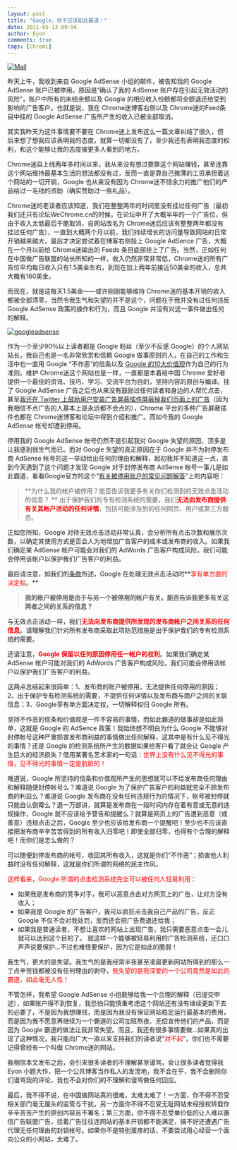 ```yaml
---
layout: post
title: "Google，你不应该如此霸道！"
date: 2011-05-13 00:56
author: Eyon
comments: true
tags: [Chromi]
---
```

<a href="http://img.chromi.org/2011/05/Mail1.png">![](http://img.chromi.org/2011/05/Mail1-550x352.png "Mail")</a>

昨天上午，我收到来自 Google AdSense 小组的邮件，被告知我的 Google AdSense 账户已被停用。原因是“确认了我的 AdSense 账户存在引起无效活动的风险”，账户中所有的未结余额以及 Google 的相应收入份额都将全额退还给受到影响的广告客户。也就是说，我在 Chrome迷博客右侧以及 Chrome迷的Feed条目中挂的 Google AdSense 广告所产生的收入已被全部取消。

其实我昨天为这件事情要不要在 Chrome迷上发布这么一篇文章纠结了很久，但后来想了想我应该表明我的态度，就算一切都没有了，至少我还有表明我态度的权利，和这个能够让我的态度被更多人看到的地方。<!--more-->

Chrome迷自上线两年多时间以来，我从来没有想过要靠这个网站赚钱，甚至连靠这个网站维持最基本生活的想法都没有过，反而一直是靠自己微薄的工资承担着这个网站的一切开销，Google 也从来没有因为 Chrome迷不惜余力的推广他们的产品给过一毛钱的资助（确实赞助过一些礼品）。

Chrome迷的老读者应该知道，我们在整整两年的时间里没有挂过任何广告（最初我们还只有论坛WeChrome.cn的时候，在论坛中开了大概半年的一个广告位，但由于收入太低最后干脆取消，自网站改名为 Chrome迷后应该有整整两年都没有挂过任何广告），一直到大概两个月以前，我们持续增长的访问量导致网站的日常开销越来越大，最后才决定尝试着在博客右侧挂上 Google AdSence 广告，大概在一个月以前给 Chrome迷输出的 Feeds 条目底部挂上了广告。当然，正如任何在中国做广告联盟的站长所知的一样，收入仍然非常非常低，Chrome迷的所有广告位平均每日收入只有1.5美金左右，到现在加上两年前接近50美金的收入，总共大概有160美金。

而现在，就是这每天1.5美金——或许刚刚能够维持 Chrome迷的基本开销的收入都被全部清零，当然令我生气和失望的并不是这个，问题在于我并没有过任何违反 Google AdSense 政策的操作和行为，而且 Google 并没有对这一事件做出任何的解释。

<a href="http://img.chromi.org/2011/05/googleadsense.png">![](http://img.chromi.org/2011/05/googleadsense-550x304.png "googleadsense")</a>

作为一个至少90％以上读者都是 Google 粉丝（至少不反感 Google）的个人网站站长，我自己也是一名非常欣赏和信赖 Google 做事原则的人，在自己的工作和生活中也一直用 Google “不作恶”的信条以及 [Google 的10大价值观](http://www.google.com/intl/zh-CN/corporate/tenthings.html)作为自己的行为准则。维护 Chrome迷这个网站也是一样，一直都是本着给中国 Chrome 爱好者提供一个最佳的资讯、技巧、学习、交流平台为目的，坚持内容的原创与编译。挂了 Google AdSense 广告之后也从来没有鼓励过任何读者和身边的人帮忙点击，甚至[我还在 Twitter 上鼓励用户安装广告屏蔽插件屏蔽掉我们页面上的广告](http://twitter.com/#!/1yon/status/62183796040146945)（因为我相信不点广告的人基本上是永远都不会点的），Chrome 平台的多种广告屏蔽插件也都在 Chrome迷博客和论坛中得到介绍和推广。而如今我的 Google AdSense 帐号却遭到停用。

停用我的 Google AdSense 帐号仍然不是引起我对 Google 失望的原因，顶多是让我感到很生气而已。而对 Google 失望的真正原因在于 Google 并不为封停发布商 AdSense 帐号的这一举动给出任何的理由和解释，起初我并不知道这一点，直到今天遇到了这个问题才发现 Google 对于封停发布商 AdSense 帐号一事儿是如此霸道，看看Google官方的这个“[有关被停用账户的常见问题解答](http://www.google.com/adsense/support/bin/answer.py?answer=57153&hl=cn)”上的内容吧：


>**为什么我的帐户被停用？能否告诉我更多有关你们检测到的无效点击活动的信息？
**
出于保护我们的专有检测系统的需要，我们<span style="color: #ff0000;">**无法向发布商提供有关其帐户活动的任何详情**</span>，包括可能涉及到的任何网页、用户或第三方服务。

正如您所知，Google 对待无效点击活动非常认真，会分析所有点击次数和展示次数，以确定其使用方式是否会人为地增加广告客户的成本或发布商的收入。如果我们确定某 AdSense 帐户可能会对我们的 AdWords 广告客户构成风险，我们可能会停用该帐户以保护我们广告客户的利益。

最后请注意，如我们的[条款](http://www.google.com/adsense/terms?hl=en_US)所述，Google 在处理无效点击活动时**<span style="color: #ff0000;">享有单方面的决定权</span>。**




>**我的帐户被停用是由于与另一个被停用的帐户有关。能否告诉我更多有关这两者之间的关系的信息？**

与无效点击活动一样，我们<span style="color: #ff0000;">**无法向发布商提供所发现的发布商帐户之间关系的任何信息**</span>。请理解我们针对所有发布商采取此项防范措施是出于保护我们的专有检测系统的需要。

还请注意，<span style="color: #ff0000;">**Google 保留以任何原因停用任一帐户的权利**</span>。如果我们确定某 AdSense 帐户可能对我们的 AdWords 广告客户构成风险，我们可能会停用该帐户以保护我们广告客户的利益。


这两点总结起来很简单：1、发布商的账户被停用，无法提供任何停用的原因；2、出于保护专有检测系统的需要，不提供任何详情以及发布商与商户之间的关联信息；3、Google享有单方面决定权，一切解释权归 Google 所有。

坚持不作恶的信条和价值观是一件不容易的事情，而如此霸道的做事却是如此简单，这就是 Google 的 AdSence 政策！我始终想不明白为什么 Google 不能够对封停帐号这种严重损害发布商利益的事情做出任何解释，这其中是有什么见不得光的事情？还是 Google 的检测系统所产生的数据如果给客户看了就会让 Google 产生巨大的经济损失？借用某著名艺术家的一句话：<span style="color: #ff0000;">世界上没有什么见不得光的事情，见不得光的事情一定是肮脏的！</span>

难道说，Google 所坚持的信条和价值观所产生的思想就可以不给发布商任何理由和解释随便封停帐号么？难道说 Google 为了保护广告客户的利益就完全不顾发布商的利益么？难道说 Google 发布商在没有任何违规行为的情况下，帐号被封停就只能自认倒霉么？退一万部讲，就算是发布商在一段时间内存在着有意或无意的违规操作，Google 就不应该给予警告和提醒么？就算是网页上的广告遭到恶意（或善意）违规点击之后，Google 至少也应该给发布商一个提醒吧！至少也不应该直接把发布商辛辛苦苦得到的所有收入归零吧！即使全部归零，也得有个合理的解释吧！而你们是怎么做的？

可以随便封停发布商的帐号，收回其所有收入，这就是你们“不作恶”；损害他人利益时没有任何解释，这就是你们所谓的网络的民主作风。

<span style="color: #ff0000;">这样看来，Google 所谓的点击检测系统完全可以被任何人轻易利用：</span>


*   如果我是发布商的竞争对手，我可以恶意点击对方网页上的广告，让对方没有收入；
*   如果我是 Google 的广告客户，我可以疯狂点击我自己产品的广告，反正 Google 不仅不会对我处罚，反而还会把广告费退还给我；
*   如果我是普通读者，不想让喜欢的网站上出现广告，我只需要恶意点击一会儿就可以达到这个目的了。
就这样一个能够被轻易利用的广告检测系统，还口口声声说要保护...不过也难怪要保护，因为它是如此的脆弱！

我生气，更大的是失望。我生气的是我经常半夜甚至凌晨更新网站所得到的那么一丁点辛苦钱都被没有任何理由的剥夺，<span style="color: #ff0000;">我失望的是我深爱的一个公司竟然是如此的霸道，如此毫无人性！</span>

不管怎样，我希望 Google AdSense 小组能够给我一个合理的解释（已提交申述），如果账户得不到恢复，我恐怕只能慎重考虑这个网站还有没有继续更新下去的必要了，不是因为我想赚钱，而是因为我没有保证网站稳定运行最基本的费用，而是因为我不愿意再继续为一个霸道的公司加班熬夜、无偿宣传他们的产品，而是因为 Google 霸道的做法让我非常失望。而且，我还有很多事情要做...如果真的出现了这种情况，我只能向广大一直以来支持我们的读者说“<span style="color: #ff0000;">对不起</span>”，你们也不需要记得曾经有一个叫做 Chrome迷的网站。

我相信本文发布之后，会引来很多读者的不理解甚至谩骂，会让很多读者觉得我 Eyon 小题大作，把一个公共博客当作私人的发泄地，我不会在乎，我不会删除你们谩骂我的评论，我也不会对你们的不理解和谩骂做任何回应。

最后，我不得不说，在中国做网站真的很难，太难太难了！一方面，你不得不忍受相关部门毫无厘头的监管与干扰，另一方面你不得不忍受无耻网站未经授权转载你辛辛苦苦产生的原创内容且不署名；第三方面，你不得不忍受单价低的让人难以置信广告联盟广告，挂着广告往往连网站的基本开销都不能满足，搞不好还遭遇广告代理无任何理由的封锁帐号。如果你不是特别蛋疼的话，不要尝试用心经营一个面向公众的小网站，太难了。
